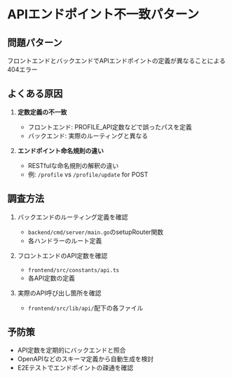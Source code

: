 # APIエンドポイント不一致パターン

## 問題パターン
フロントエンドとバックエンドでAPIエンドポイントの定義が異なることによる404エラー

## よくある原因
1. **定数定義の不一致**
   - フロントエンド: PROFILE_API定数などで誤ったパスを定義
   - バックエンド: 実際のルーティングと異なる

2. **エンドポイント命名規則の違い**
   - RESTfulな命名規則の解釈の違い
   - 例: `/profile` vs `/profile/update` for POST

## 調査方法
1. バックエンドのルーティング定義を確認
   - `backend/cmd/server/main.go`のsetupRouter関数
   - 各ハンドラーのルート定義

2. フロントエンドのAPI定数を確認
   - `frontend/src/constants/api.ts`
   - 各API定数の定義

3. 実際のAPI呼び出し箇所を確認
   - `frontend/src/lib/api/`配下の各ファイル

## 予防策
- API定数を定期的にバックエンドと照合
- OpenAPIなどのスキーマ定義から自動生成を検討
- E2Eテストでエンドポイントの疎通を確認